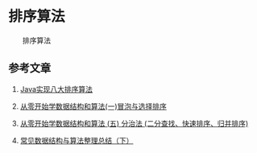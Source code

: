 #  排序算法

　　排序算法

## 参考文章

1. [Java实现八大排序算法](https://www.cnblogs.com/morethink/p/8419151.html)

1. [从零开始学数据结构和算法(一)冒泡与选择排序](https://juejin.im/post/5c9442cb5188252da9013153)
4. [从零开始学数据结构和算法 (五) 分治法 (二分查找、快速排序、归并排序)](https://juejin.im/post/5c945c245188252d863cc969)
7. [常见数据结构与算法整理总结（下）](https://www.jianshu.com/p/42f81846c0fb)


